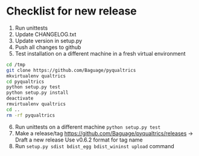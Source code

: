 # Checklist for new release

1. Run unittests
2. Update CHANGELOG.txt
3. Update version in setup.py
4. Push all changes to github
5. Test installation on a different machine in a fresh virtual environment
```bash
cd /tmp
git clone https://github.com/Baguage/pyqualtrics
mkvirtualenv qualtrics
cd pyqualtrics
python setup.py test
python setup.py install
deactivate
rmvirtualenv qualtrics
cd ..
rm -rf pyqualtrics
```
6. Run unittests on a different machine
`python setup.py test`
7. Make a release/tag
https://github.com/Baguage/pyqualtrics/releases -> Draft a new release
Use v0.6.2 format for tag name
8. Run `setup.py sdist bdist_egg bdist_wininst upload` command